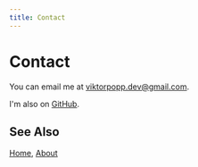 ```yaml
---
title: Contact
---
```


# Contact

You can email me at viktorpopp.dev@gmail.com.

I'm also on [GitHub][0].

## See Also

[Home](/), [About](/about.html)

[0]: https://github.com/viktorpopp

